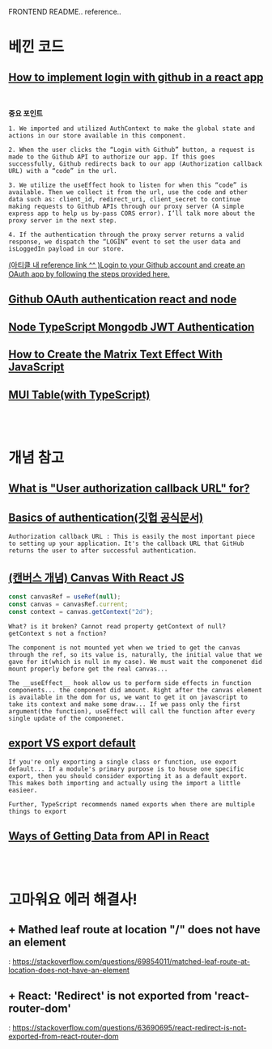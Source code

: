 FRONTEND README.. reference..

# 베낀 코드

## [How to implement login with github in a react app](https://levelup.gitconnected.com/how-to-implement-login-with-github-in-a-react-app-bd3d704c64fc)

<br>

**중요 포인트**

    1. We imported and utilized AuthContext to make the global state and actions in our store available in this component.

    2. When the user clicks the “Login with Github” button, a request is made to the Github API to authorize our app. If this goes successfully, Github redirects back to our app (Authorization callback URL) with a “code” in the url.

    3. We utilize the useEffect hook to listen for when this “code” is available. Then we collect it from the url, use the code and other data such as: client_id, redirect_uri, client_secret to continue making requests to Github APIs through our proxy server (A simple express app to help us by-pass CORS error). I’ll talk more about the proxy server in the next step.

    4. If the authentication through the proxy server returns a valid response, we dispatch the “LOGIN” event to set the user data and isLoggedIn payload in our store.

[(아티클 내 reference link ^^ )Login to your Github account and create an OAuth app by following the steps provided here.](https://docs.github.com/en/developers/apps/building-oauth-apps/creating-an-oauth-app)

## [Github OAuth authentication react and node](https://codevoweb.com/github-oauth-authentication-react-and-node/)

## [Node TypeScript Mongodb JWT Authentication](https://codevoweb.com/node-typescript-mongodb-jwt-authentication/)

## [How to Create the Matrix Text Effect With JavaScript](https://betterprogramming.pub/how-to-create-the-matrix-text-effect-with-javascript-325c6bb7d96e)

## [MUI Table(with TypeScript)](https://mui.com/material-ui/react-table/)

<br>
<br>

# 개념 참고

## [What is "User authorization callback URL" for?](https://github.community/t/what-is-user-authorization-callback-url-for/13990)

## [Basics of authentication(깃헙 공식문서)](https://docs.github.com/en/rest/guides/basics-of-authentication#providing-a-callback)

    Authorization callback URL : This is easily the most important piece to setting up your application. It's the callback URL that GitHub returns the user to after successful authentication.

## [(캔버스 개념) Canvas With React JS](https://medium.com/@pdx.lucasm/canvas-with-react-js-32e133c05258)

```javascript
const canvasRef = useRef(null);
const canvas = canvasRef.current;
const context = canvas.getContext("2d");
```

    What? is it broken? Cannot read property getContext of null? getContext s not a fnction?

    The component is not mounted yet when we tried to get the canvas through the ref, so its value is, naturally, the initial value that we gave for it(which is null in my case). We must wait the componenet did mount properly before get the real canvas...

    The __useEffect__ hook allow us to perform side effects in function components... the component did amount. Right after the canvas element is available in the dom for us, we want to get it on javascript to take its context and make some draw... If we pass only the first argument(the function), useEffect will call the function after every single update of the componenet.

## [export VS export default](https://mattshelley.dev/export-vs-export-default/)

    If you're only exporting a single class or function, use export default... If a module's primary purpose is to house one specific export, then you should consider exporting it as a default export. This makes both importing and actually using the import a little easieer.

    Further, TypeScript recommends named exports when there are multiple things to export

## [Ways of Getting Data from API in React](https://dev.to/olenadrugalya/ways-of-getting-data-from-api-in-react-2kpf)

<br>
<br>

# 고마워요 에러 해결사!

## + Mathed leaf route at location "/" does not have an element

: https://stackoverflow.com/questions/69854011/matched-leaf-route-at-location-does-not-have-an-element

## + React: 'Redirect' is not exported from 'react-router-dom'

: https://stackoverflow.com/questions/63690695/react-redirect-is-not-exported-from-react-router-dom
